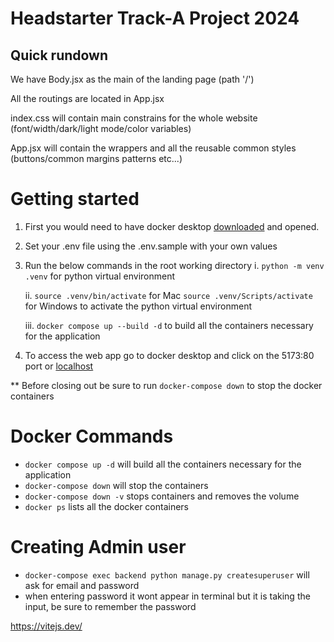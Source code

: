 # Headstarter Track-A Project 2024

## Quick rundown

We have Body.jsx as the main of the landing page (path '/')

All the routings are located in App.jsx

index.css will contain main constrains for the whole website (font/width/dark/light mode/color variables)

App.jsx will contain the wrappers and all the reusable common styles (buttons/common margins patterns etc...)

# Getting started
1. First you would need to have docker desktop [downloaded](https://www.docker.com/products/docker-desktop/) and opened.

2. Set your .env file using the .env.sample with your own values

3. Run the below commands in the root working directory
    i. ```python -m venv .venv``` for python virtual environment

    ii. ```source .venv/bin/activate```  for Mac
        ```source .venv/Scripts/activate``` for Windows
        to activate the python virtual environment
    
    iii. ```docker compose up --build -d``` to build all the containers necessary for the application

4. To access the web app go to docker desktop and click on the 5173:80 port or [localhost](http://localhost:5173)

** Before closing out be sure to run ```docker-compose down``` to stop the docker containers

# Docker Commands
- ```docker compose up -d``` will build all the containers necessary for the application
- ```docker-compose down``` will stop the containers
- ```docker-compose down -v``` stops containers and removes the volume
- ```docker ps``` lists all the docker containers


# Creating Admin user
- ```docker-compose exec backend python manage.py createsuperuser``` will ask for email and password
- when entering password it wont appear in terminal but it is taking the input, be sure to remember the password


https://vitejs.dev/